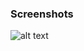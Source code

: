 ### Screenshots

![alt text](https://github.com/andreiseverin/WeaponMod-guns-backup/blob/main/wpn_blockas/BlockAS%20-%20like%20shotgun.png?raw=true)
